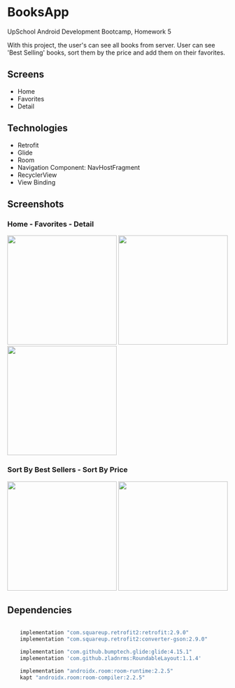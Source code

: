 # BooksApp

UpSchool Android Development Bootcamp, Homework 5 

With this project, the user's can see all books from server. 
User can see 'Best Selling' books, sort them by the price and add them on their favorites.


## Screens

- Home
- Favorites
- Detail

## Technologies

- Retrofit
- Glide
- Room
- Navigation Component: NavHostFragment
- RecyclerView
- View Binding

## Screenshots

### Home - Favorites - Detail

<img src = "https://github.com/betulAkgull/HW5-Retrofit/assets/76072632/91c114be-f3ae-4e75-bba0-98474592e609" width = 250>
<img src = "https://github.com/betulAkgull/HW5-Retrofit/assets/76072632/e99f6226-1495-457a-8239-9dfa8da5571e" width = 250>
<img src = "https://github.com/betulAkgull/HW5-Retrofit/assets/76072632/8525c1f9-df93-4cf8-b14a-edd5e16bcc96" width = 250>


### Sort By Best Sellers - Sort By Price
<img src = "https://github.com/betulAkgull/HW5-Retrofit/assets/76072632/19533509-acf8-491d-96fe-7075365748b8" width = 250>
<img src = "https://github.com/betulAkgull/HW5-Retrofit/assets/76072632/1964aacd-3822-4f02-be35-c2f50f5efcd3" width = 250>

## Dependencies


```bash
  
    implementation "com.squareup.retrofit2:retrofit:2.9.0"
    implementation "com.squareup.retrofit2:converter-gson:2.9.0"

    implementation "com.github.bumptech.glide:glide:4.15.1"
    implementation 'com.github.zladnrms:RoundableLayout:1.1.4'

    implementation "androidx.room:room-runtime:2.2.5"
    kapt "androidx.room:room-compiler:2.2.5"
